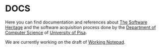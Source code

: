 # DOCS

Here you can find documentation and references about [The Software Heritage](https://www.softwareheritage.org) and the software acquisition process done by  the [Department of Computer Science](https://di.unipi.it) of [University of Pisa](https://unipi.it).

We are currently working on the draft of [Working Notepad](WorkingNotepad.md).
